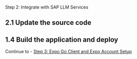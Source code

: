 Step 2: Integrate with SAP LLM Services 


## 2.1 Update the source code 


## 1.4 Build the application and deploy



Continue to - [Step 3: Expo Go Client and Expo Account Setup](../ex3.3/README.md)